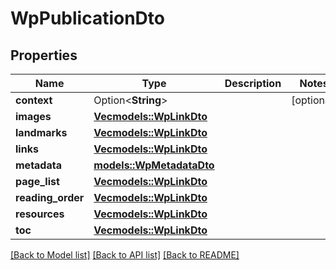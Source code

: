# WpPublicationDto

## Properties

Name | Type | Description | Notes
------------ | ------------- | ------------- | -------------
**context** | Option<**String**> |  | [optional]
**images** | [**Vec<models::WpLinkDto>**](WPLinkDto.md) |  | 
**landmarks** | [**Vec<models::WpLinkDto>**](WPLinkDto.md) |  | 
**links** | [**Vec<models::WpLinkDto>**](WPLinkDto.md) |  | 
**metadata** | [**models::WpMetadataDto**](WPMetadataDto.md) |  | 
**page_list** | [**Vec<models::WpLinkDto>**](WPLinkDto.md) |  | 
**reading_order** | [**Vec<models::WpLinkDto>**](WPLinkDto.md) |  | 
**resources** | [**Vec<models::WpLinkDto>**](WPLinkDto.md) |  | 
**toc** | [**Vec<models::WpLinkDto>**](WPLinkDto.md) |  | 

[[Back to Model list]](../README.md#documentation-for-models) [[Back to API list]](../README.md#documentation-for-api-endpoints) [[Back to README]](../README.md)


